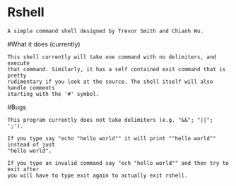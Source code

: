 # Rshell

    A simple command shell designed by Trevor Smith and Chianh Wu.

#What it does (currently)

    This shell currently will take one command with no delimiters, and execute
    that command. Similarly, it has a self contained exit command that is pretty
    rudimentary if you look at the source. The shell itself will also handle comments
    starting with the '#' symbol.

#Bugs

    This program currently does not take delimiters (e.g. "&&"; "||"; ';').

    If you type say "echo "hello world"" it will print ""hello world"" instead of just
    "hello world".

    If you type an invalid command say "ech "hello world"" and then try to exit after
    you will have to type exit again to actually exit rshell. 
